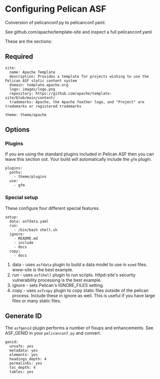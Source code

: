 # Configuring Pelican ASF

Conversion of pelicanconf.py to pelicanconf.yaml.

See github.com/apache/template-site and inspect a full pelicanconf.yaml

These are the sections:

## Required

```
site:
  name: Apache Template
  description: Provides a template for projects wishing to use the Pelican ASF static content system
  domain: template.apache.org
  logo: images/logo.png
  repository: https://github.com/apache/template-site/blob/main/content/
  trademarks: Apache, the Apache feather logo, and "Project" are trademarks or registered trademarks

theme: theme/apache
```

## Options

### Plugins

If you are using the standard plugins included in Pelican ASF then you can leave this section out.
Your build will automatically include the `gfm` plugin.

```
plugins:
  paths:
    - theme/plugins
  use:
    - gfm
```

### Special setup

These configure four different special features.

```
setup:
  data: asfdata.yaml
  run:
    - /bin/bash shell.sh
  ignore:
    - README.md
    - include
    - docs
  copy:
    - docs
```

1. data - uses `asfdata` plugin to build a data model to use in `ezmd` files. www-site is the best example.
2. run - uses `asfshell` plugin to run scripts. httpd-site's security vulnerability processing is the best example.
3. ignore - sets Pelican's IGNORE_FILES setting.
4. copy - uses `asfcopy` plugin to copy static files outside of the pelican process. Include these in ignore as well.
   This is useful if you have large files or many static files.

## Generate ID

The `asfgenid` plugin performs a number of fixups and enhancements. See ASF_GENID in your `pelicanconf.py` and convert.

```
genid:
  unsafe: yes
  metadata: yes
  elements: yes
  headings_depth: 4
  permalinks: yes
  toc_depth: 4
  tables: yes
```
